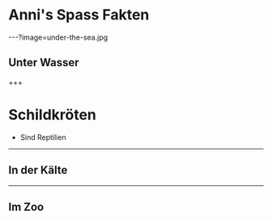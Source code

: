 # Anni's Spass Fakten

---?image=under-the-sea.jpg
## Unter Wasser

+++
# Schildkröten

- Sind Reptilien

---

## In der Kälte

---

## Im Zoo
